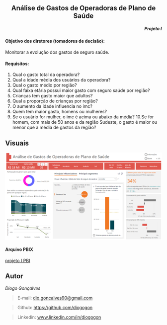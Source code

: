 <h2 align="center"> Análise de Gastos de Operadoras de Plano de Saúde </h2>
<h5 align="right"> Projeto I </h5>

#### Objetivo dos diretores (tomadores de decisão):
Monitorar a evolução dos gastos de seguro saúde.

#### Requisitos:
1. Qual o gasto total da operadora?
2. Qual a idade média dos usuários da operadora?
3. Qual o gasto médio por região?
4. Qual faixa etária possui maior gasto com seguro saúde por região?
5. Crianças tem gasto maior que adultos?
6. Qual a proporção de crianças por região?
7. O aumento da idade influencia no imc?
8. Quem tem maior gasto, homens ou mulheres?
9. Se o usuário for mulher, o imc é acima ou abaixo da média?
10.Se for homem, com mais de 50 anos e da região Sudeste, o gasto é
maior ou menor que a média de gastos da região?

## Visuais
<p align="center"> <img src="https://github.com/diogogon/projeto-1/blob/main/visual_geral.png"> </p>

#### Arquivo PBIX
[projeto I PBI](https://github.com/diogogon/projeto-1/blob/main/projeto-1.pbix)

## Autor
*Diogo Gonçalves*
> E-mail: dio.goncalves90@gmail.com

> Github: https://github.com/diogogon

> Linkedin: www.linkedin.com/in/diogogon
